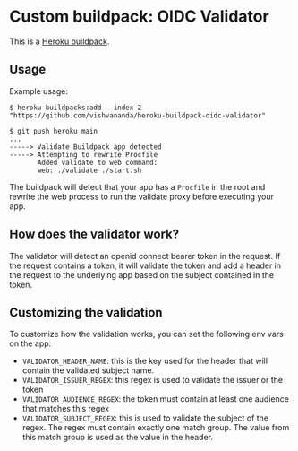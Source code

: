 Custom buildpack: OIDC Validator
=======================

This is a [Heroku buildpack](http://devcenter.heroku.com/articles/buildpacks).

Usage
-----

Example usage:

    $ heroku buildpacks:add --index 2 "https://github.com/vishvananda/heroku-buildpack-oidc-validator"

    $ git push heroku main
    ...
    -----> Validate Buildpack app detected
    -----> Attempting to rewrite Procfile
           Added validate to web command:
           web: ./validate ./start.sh

The buildpack will detect that your app has a `Procfile` in the root and
rewrite the web process to run the validate proxy before executing your app.

How does the validator work?
----------------------------

The validator will detect an openid connect bearer token in the request. If the
request contains a token, it will validate the token and add a header in the
request to the underlying app based on the subject contained in the token.

Customizing the validation
--------------------------

To customize how the validation works, you can set the following env vars on
the app:

- `VALIDATOR_HEADER_NAME`: this is the key used for the header that will
    contain the validated subject name.
- `VALIDATOR_ISSUER_REGEX`: this regex is used to validate the issuer or the
  token
- `VALIDATOR_AUDIENCE_REGEX`: the token must contain at least one audience that
  matches this regex
- `VALIDATOR_SUBJECT_REGEX`: this is used to validate the subject of the regex.
  The regex must contain exactly one match group. The value from this match
  group is used as the value in the header.


